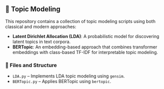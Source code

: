 ## 🧠 Topic Modeling

This repository contains a collection of topic modeling scripts using both classical and modern approaches:

- **Latent Dirichlet Allocation (LDA)**: A probabilistic model for discovering latent topics in text corpora.
- **BERTopic**: An embedding-based approach that combines transformer embeddings with class-based TF-IDF for interpretable topic modeling.

### 📁 Files and Structure

- `LDA.py` – Implements LDA topic modeling using `gensim`.
- `BERTopic.py` – Applies BERTopic using `bertopic`.
